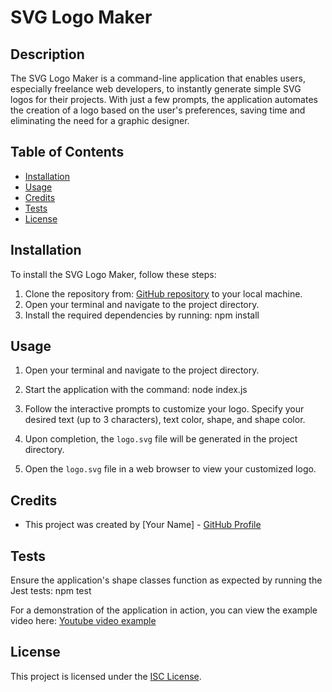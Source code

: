 # SVG Logo Maker

## Description

The SVG Logo Maker is a command-line application that enables users, especially freelance web developers, to instantly generate simple SVG logos for their projects. With just a few prompts, the application automates the creation of a logo based on the user's preferences, saving time and eliminating the need for a graphic designer.

## Table of Contents

- [Installation](#installation)
- [Usage](#usage)
- [Credits](#credits)
- [Tests](#tests)
- [License](#license)

## Installation

To install the SVG Logo Maker, follow these steps:

1. Clone the repository from: [GitHub repository](https://github.com/your-github-username/SVG_Logo_Maker) to your local machine.
2. Open your terminal and navigate to the project directory.
3. Install the required dependencies by running: npm install

## Usage

1. Open your terminal and navigate to the project directory.
2. Start the application with the command: node index.js

3. Follow the interactive prompts to customize your logo. Specify your desired text (up to 3 characters), text color, shape, and shape color.
4. Upon completion, the `logo.svg` file will be generated in the project directory.
5. Open the `logo.svg` file in a web browser to view your customized logo.

## Credits

- This project was created by [Your Name] - [GitHub Profile](https://github.com/charleshuurman)

## Tests

Ensure the application's shape classes function as expected by running the Jest tests:
npm test

For a demonstration of the application in action, you can view the example video here: [Youtube video example](link-to-your-video)

## License

This project is licensed under the [ISC License](LICENSE).

